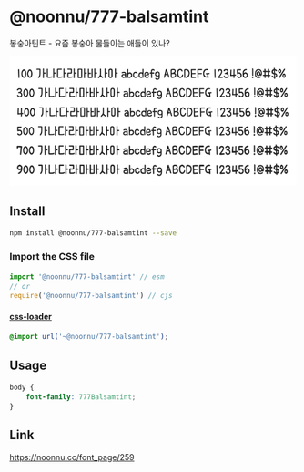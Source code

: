 # @noonnu/777-balsamtint

봉숭아틴트 - 요즘 봉숭아 물들이는 애들이 있나?

![example](./example.png)

## Install

```bash
npm install @noonnu/777-balsamtint --save
```

### Import the CSS file

```js
import '@noonnu/777-balsamtint' // esm
// or
require('@noonnu/777-balsamtint') // cjs
```

#### [css-loader](https://github.com/webpack-contrib/css-loader)

```css
@import url('~@noonnu/777-balsamtint');
```

## Usage

```css
body {
    font-family: 777Balsamtint;
}
```

## Link

https://noonnu.cc/font_page/259
